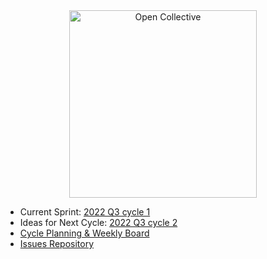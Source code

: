 
<div align="center">
  <a href="https://opencollective.com/" target="_blank" rel="noopener noreferrer">
    <img width="300" src="https://opencollective.com/public/images/opencollectivelogo.svg" alt="Open Collective">
  </a>
</div>

  <ul>
    <li>Current Sprint: <a href="https://github.com/opencollective/opencollective/issues/5779">2022 Q3 cycle 1</a></li>
    <li>Ideas for Next Cycle: <a href="https://github.com/opencollective/opencollective/discussions/5741">2022 Q3 cycle 2</a></li>
    <li><a href="https://github.com/orgs/opencollective/projects/5">Cycle Planning & Weekly Board</a></li>
    <li><a href="https://github.com/opencollective/opencollective/issues">Issues Repository</a></li>
  </ul>
